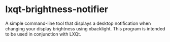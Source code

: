 # lxqt-brightness-notifier
A simple command-line tool that displays a desktop notification when changing your display brightness using xbacklight. This program is intended to be used in conjunction with LXQt.
